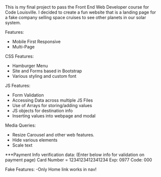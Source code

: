 This is my final project to pass the Front End Web Developer course for Code Louisville. 
I decided to create a fun website that is a landing page for a fake company selling space cruises to see other planets in our solar system. 

Features:
- Mobile First Responsive
- Multi-Page

CSS Features:
- Hamburger Menu
- Site and Forms based in Bootstrap
- Various styling and custom font

JS Features:
- Form Validation
- Accessing Data across multiple JS Files
- Use of Arrays for storing/adding values
- JS objects for destination info
- Inserting values into webpage and modal

Media Queries:
- Resize Carousel and other web features.
- Hide various elements
- Scale text 

***Payment Info verification data:
(Enter below info for validation on payment page)
Card Number = 1234123412341234
Exp: 0977
Code: 000

Fake Features:
-Only Home link works in nav!